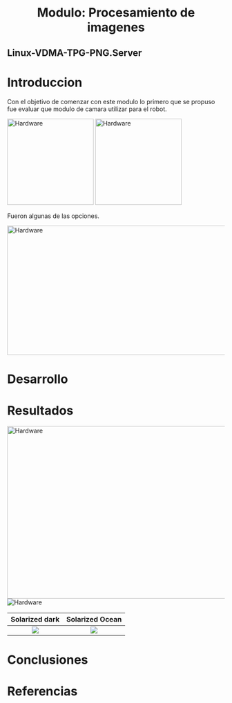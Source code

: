 <h1 align="center"> Modulo: Procesamiento de imagenes </h1> 


## Linux-VDMA-TPG-PNG.Server

# Introduccion

Con el objetivo de comenzar con este modulo lo primero que se propuso fue evaluar que modulo de camara utilizar para el robot. 

<img src="https://github.com/Fuschetto97/Tesis/blob/main/pImagen/Petalinux_Projects/imagenes/arduinocam.png" alt="Hardware" width="200" height="200"/>

<img src="https://github.com/Fuschetto97/Tesis/blob/main/pImagen/Petalinux_Projects/imagenes/usbcamara.png" alt="Hardware" width="200" height="200"/>

Fueron algunas de las opciones. 

<img src="https://github.com/Fuschetto97/Tesis/blob/main/pImagen/Petalinux_Projects/imagenes/tpg.png" alt="Hardware" width="1000" height="300"/>

# Desarrollo 

# Resultados 

<img src="https://github.com/Fuschetto97/Tesis/blob/main/pImagen/Petalinux_Projects/imagenes/res1-1.png" alt="Hardware" width="700" height="400"/>

<img src="https://github.com/Fuschetto97/Tesis/blob/main/pImagen/Petalinux_Projects/imagenes/res1-2.png" alt="Hardware" />

Solarized dark             |  Solarized Ocean
:-------------------------:|:-------------------------:
![](https://github.com/Fuschetto97/Tesis/blob/main/pImagen/Petalinux_Projects/imagenes/res1-1.png)  |  ![](https://github.com/Fuschetto97/Tesis/blob/main/pImagen/Petalinux_Projects/imagenes/res1-2.png)


# Conclusiones
    
# Referencias
